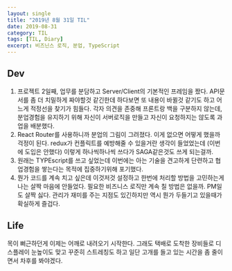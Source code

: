 ```yaml
---
layout: single
title: "2019년 8월 31일 TIL"
date: 2019-08-31
category: TIL
tags: [TIL, Diary]
excerpt: 비즈닌스 로직, 분업, TypeScript 
---
```


## Dev
1. 프로젝트 2일째, 업무를 분담하고 Server/Client의 기본적인 프레임을 짰다. API문서를 좀 더 치밀하게 짜야할것 같긴한데 하다보면 또 내용이 바뀔것 같기도 하고 어느게 적정선을 찾기가 힘들다. 각자 의견을 존중해 프론트랑 백을 구분하지 않는데, 분업경험을 유지하기 위해 자신이 서버로직을 만들고 자신이 요청하지는 않도록 과업을 배분했다.
2. React Router를 사용하니까 분업의 그림이 그려졌다. 이게 없으면 어떻게 했을까 걱정이 된다. redux가 컨플릭트를 예방해줄 수 있을거란 생각이 들었었는데 (이번에 도입은 안했다) 이렇게 하나씩하나씩 쓰다가 SAGA같은것도 쓰게 되는걸까.
3. 원래는 TYPEscript를 쓰고 싶었는데 이번에는 아는 기술을 견고하게 단련하고 협업경험을 쌓는다는 목적에 집중하기위해 포기했다.
4. 뭔가 코드를 계속 치고 싶은데 이것저것 설정하고 한번에 처리할 방법을 고민하는게 나는 살짝 마음에 안들었다. 필요한 비즈니스 로직만 계속 칠 방법은 없을까. PM일도 살짝 싫다. 관리가 재미를 주는 지점도 있긴하지만 역시 뭔가 두들기고 있을때가 확실하게 즐겁다.

## Life
목이 뻐근하던게 이제는 어깨로 내려오기 시작한다. 그래도 택배로 도착한 장비들로 디스플레이 눈높이도 맞고 꾸준히 스트레칭도 하고 일단 고개를 들고 있는 시간을 좀 줄이면서 차후를 봐야겠다.
  